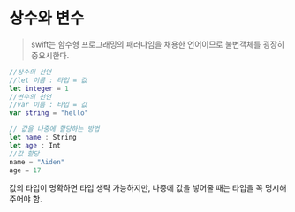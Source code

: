 # 상수와 변수

> swift는 함수형 프로그래밍의 패러다임을 채용한 언어이므로 불변객체를 굉장히 중요시한다.
> 

```swift
//상수의 선언
//let 이름 : 타입 = 값
let integer = 1
//변수의 선언
//var 이름 : 타입 = 값
var string = "hello"

// 값을 나중에 할당하는 방법
let name : String
let age : Int
//값 할당
name = "Aiden"
age = 17
```

값의 타입이 명확하면 타입 생략 가능하지만, 나중에 값을 넣어줄 때는 타입을 꼭 명시해주어야 함.